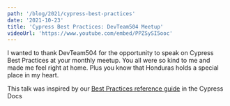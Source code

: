 ```yaml
---
path: '/blog/2021/cypress-best-practices'
date: '2021-10-23'
title: 'Cypress Best Practices: DevTeam504 Meetup'
videoUrl: 'https://www.youtube.com/embed/PPZSySI5ooc'
---
```


I wanted to thank DevTeam504 for the opportunity to speak on Cypress Best Practices at your monthly meetup. You all were so kind to me and made me feel right at home. Plus you know that Honduras holds a special place in my heart.

This talk was inspired by our [Best Practices reference guide](<(https://docs.cypress.io/guides/references/best-practices)>) in the Cypress Docs
